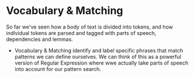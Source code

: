 # Vocabulary & Matching

So far we've seen how a body of text is divided into tokens, and how individual tokens are parsed and tagged with parts of speech, dependencies and lemmas.

- Vocabulary & Matching identify and label specific phrases that match patterns we can define ourselves.
We can think of this as a powerful version of Regular Expression where wwe actually take parts of speech into account for our pattern search.


